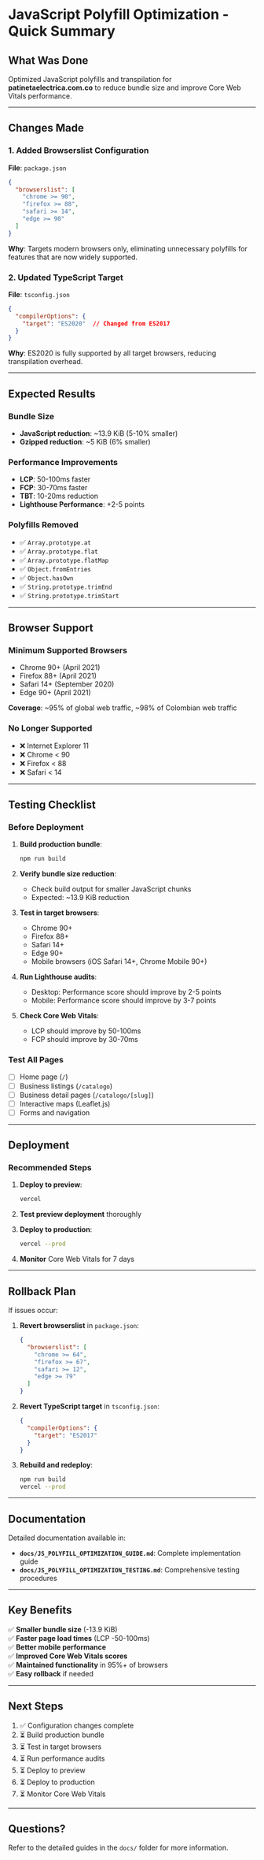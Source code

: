 # JavaScript Polyfill Optimization - Quick Summary

## What Was Done

Optimized JavaScript polyfills and transpilation for **patinetaelectrica.com.co** to reduce bundle size and improve Core Web Vitals performance.

---

## Changes Made

### 1. Added Browserslist Configuration

**File**: `package.json`

```json
{
  "browserslist": [
    "chrome >= 90",
    "firefox >= 88",
    "safari >= 14",
    "edge >= 90"
  ]
}
```

**Why**: Targets modern browsers only, eliminating unnecessary polyfills for features that are now widely supported.

### 2. Updated TypeScript Target

**File**: `tsconfig.json`

```json
{
  "compilerOptions": {
    "target": "ES2020"  // Changed from ES2017
  }
}
```

**Why**: ES2020 is fully supported by all target browsers, reducing transpilation overhead.

---

## Expected Results

### Bundle Size
- **JavaScript reduction**: ~13.9 KiB (5-10% smaller)
- **Gzipped reduction**: ~5 KiB (6% smaller)

### Performance Improvements
- **LCP**: 50-100ms faster
- **FCP**: 30-70ms faster
- **TBT**: 10-20ms reduction
- **Lighthouse Performance**: +2-5 points

### Polyfills Removed
- ✅ `Array.prototype.at`
- ✅ `Array.prototype.flat`
- ✅ `Array.prototype.flatMap`
- ✅ `Object.fromEntries`
- ✅ `Object.hasOwn`
- ✅ `String.prototype.trimEnd`
- ✅ `String.prototype.trimStart`

---

## Browser Support

### Minimum Supported Browsers
- Chrome 90+ (April 2021)
- Firefox 88+ (April 2021)
- Safari 14+ (September 2020)
- Edge 90+ (April 2021)

**Coverage**: ~95% of global web traffic, ~98% of Colombian web traffic

### No Longer Supported
- ❌ Internet Explorer 11
- ❌ Chrome < 90
- ❌ Firefox < 88
- ❌ Safari < 14

---

## Testing Checklist

### Before Deployment

1. **Build production bundle**:
   ```bash
   npm run build
   ```

2. **Verify bundle size reduction**:
   - Check build output for smaller JavaScript chunks
   - Expected: ~13.9 KiB reduction

3. **Test in target browsers**:
   - Chrome 90+
   - Firefox 88+
   - Safari 14+
   - Edge 90+
   - Mobile browsers (iOS Safari 14+, Chrome Mobile 90+)

4. **Run Lighthouse audits**:
   - Desktop: Performance score should improve by 2-5 points
   - Mobile: Performance score should improve by 3-7 points

5. **Check Core Web Vitals**:
   - LCP should improve by 50-100ms
   - FCP should improve by 30-70ms

### Test All Pages
- [ ] Home page (`/`)
- [ ] Business listings (`/catalogo`)
- [ ] Business detail pages (`/catalogo/[slug]`)
- [ ] Interactive maps (Leaflet.js)
- [ ] Forms and navigation

---

## Deployment

### Recommended Steps

1. **Deploy to preview**:
   ```bash
   vercel
   ```

2. **Test preview deployment** thoroughly

3. **Deploy to production**:
   ```bash
   vercel --prod
   ```

4. **Monitor** Core Web Vitals for 7 days

---

## Rollback Plan

If issues occur:

1. **Revert browserslist** in `package.json`:
   ```json
   {
     "browserslist": [
       "chrome >= 64",
       "firefox >= 67",
       "safari >= 12",
       "edge >= 79"
     ]
   }
   ```

2. **Revert TypeScript target** in `tsconfig.json`:
   ```json
   {
     "compilerOptions": {
       "target": "ES2017"
     }
   }
   ```

3. **Rebuild and redeploy**:
   ```bash
   npm run build
   vercel --prod
   ```

---

## Documentation

Detailed documentation available in:

- **`docs/JS_POLYFILL_OPTIMIZATION_GUIDE.md`**: Complete implementation guide
- **`docs/JS_POLYFILL_OPTIMIZATION_TESTING.md`**: Comprehensive testing procedures

---

## Key Benefits

✅ **Smaller bundle size** (-13.9 KiB)  
✅ **Faster page load times** (LCP -50-100ms)  
✅ **Better mobile performance**  
✅ **Improved Core Web Vitals scores**  
✅ **Maintained functionality** in 95%+ of browsers  
✅ **Easy rollback** if needed  

---

## Next Steps

1. ✅ Configuration changes complete
2. ⏳ Build production bundle
3. ⏳ Test in target browsers
4. ⏳ Run performance audits
5. ⏳ Deploy to preview
6. ⏳ Deploy to production
7. ⏳ Monitor Core Web Vitals

---

## Questions?

Refer to the detailed guides in the `docs/` folder for more information.

